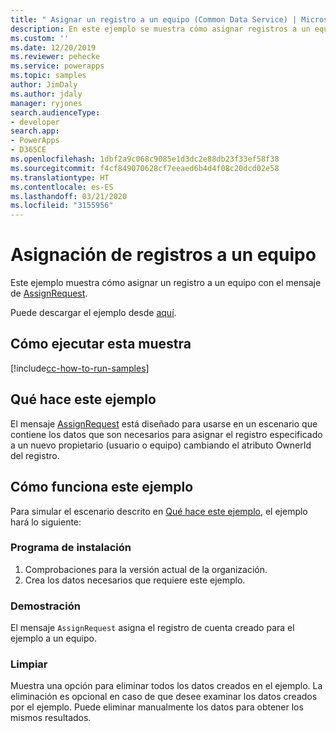 ```yaml
---
title: " Asignar un registro a un equipo (Common Data Service) | Microsoft Docs"
description: En este ejemplo se muestra cómo asignar registros a un equipo.
ms.custom: ''
ms.date: 12/20/2019
ms.reviewer: pehecke
ms.service: powerapps
ms.topic: samples
author: JimDaly
ms.author: jdaly
manager: ryjones
search.audienceType:
- developer
search.app:
- PowerApps
- D365CE
ms.openlocfilehash: 1dbf2a9c068c9085e1d3dc2e88db23f33ef58f38
ms.sourcegitcommit: f4cf849070628cf7eeaed6b4d4f08c20dcd02e58
ms.translationtype: HT
ms.contentlocale: es-ES
ms.lasthandoff: 03/21/2020
ms.locfileid: "3155956"
---
```

# <a name="assign-a-record-to-a-team"></a>Asignación de registros a un equipo

Este ejemplo muestra cómo asignar un registro a un equipo con el mensaje de [AssignRequest](https://docs.microsoft.com/dotnet/api/microsoft.crm.sdk.messages.assignrequest?view=dynamics-general-ce-9).

Puede descargar el ejemplo desde [aquí](https://github.com/microsoft/PowerApps-Samples/tree/master/cds/orgsvc/C%23/AssignRecordToTeam).

## <a name="how-to-run-this-sample"></a>Cómo ejecutar esta muestra

[!include[cc-how-to-run-samples](../../includes/cc-how-to-run-samples.md)]

## <a name="what-this-sample-does"></a>Qué hace este ejemplo

El mensaje [AssignRequest](https://docs.microsoft.com/dotnet/api/microsoft.crm.sdk.messages.assignrequest?view=dynamics-general-ce-9) está diseñado para usarse en un escenario que contiene los datos que son necesarios para asignar el registro especificado a un nuevo propietario (usuario o equipo) cambiando el atributo OwnerId del registro.

## <a name="how-this-sample-works"></a>Cómo funciona este ejemplo

Para simular el escenario descrito en [Qué hace este ejemplo](#what-this-sample-does), el ejemplo hará lo siguiente:

### <a name="setup"></a>Programa de instalación

1. Comprobaciones para la versión actual de la organización. 
1. Crea los datos necesarios que requiere este ejemplo.

### <a name="demonstrate"></a>Demostración

El mensaje `AssignRequest` asigna el registro de cuenta creado para el ejemplo a un equipo. 

### <a name="clean-up"></a>Limpiar

Muestra una opción para eliminar todos los datos creados en el ejemplo. La eliminación es opcional en caso de que desee examinar los datos creados por el ejemplo. Puede eliminar manualmente los datos para obtener los mismos resultados.